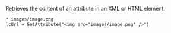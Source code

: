﻿Retrieves the content of an attribute in an XML or HTML element. 

```foxpro
* images/image.png
lcUrl = GetAttribute("<img src="images/image.png" />")
```